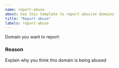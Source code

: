 ```yaml
---
name: report-abuse
about: Use this template to report abusive domains
title: "Report abuse"
labels: report-abuse
---
```


Domain you want to report:

### Reason

Explain why you think this domain is being abused
